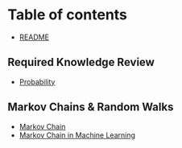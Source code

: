 # Table of contents

* [README](README.md)

## Required Knowledge Review

* [Probability](required-knowledge-review/probability.md)

## Markov Chains & Random Walks

* [Markov Chain](markov-chains-and-random-walks/markov-chai.md)
* [Markov Chain in Machine Learning](markov-chains-and-random-walks/markov-chain-in-machine-learning.md)

